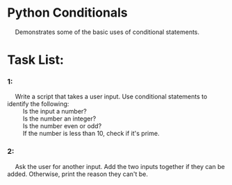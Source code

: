 # Python Conditionals
&emsp; Demonstrates some of the basic uses of conditional statements.

# Task List:

### 1:
&emsp; Write a script that takes a user input. Use conditional statements to identify the following:<br>
&emsp; &emsp; Is the input a number?<br>
&emsp; &emsp; Is the number an integer?<br>
&emsp; &emsp; Is the number even or odd?<br>
&emsp; &emsp; If the number is less than 10, check if it's prime.

### 2:
&emsp; Ask the user for another input. Add the two inputs together if they can be added. Otherwise, print the reason they can't be.

